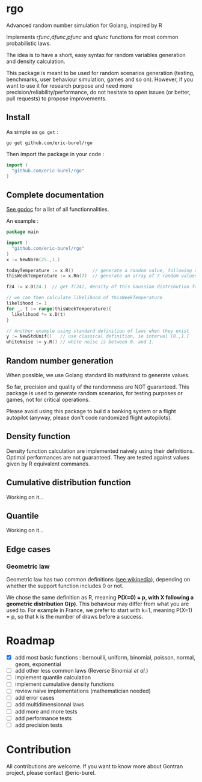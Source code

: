 # rgo
Advanced random number simulation for Golang, inspired by R

Implements r*func*,d*func*,p*func* and q*func* functions for most common probabilistic laws.

The idea is to have a short, easy syntax for random variables generation and density calculation. 

This package is meant to be used for random scenarios generation (testing, benchmarks, user behaviour simulation, games and so on). 
However, if you want to use it for research purpose and need more precision/reliability/performance, do not hesitate to open issues (or better, pull requests) to propose improvements.

## Install
As simple as `go get` :
```
go get github.com/eric-burel/rgo
```
Then import the package in your code :
```go
import (
  "github.com/eric-burel/rgo"
)
```

## Complete documentation

[See godoc](https://godoc.org/github.com/eric-burel/rgo) for a list of all functionnalities.

An example :

```go
package main

import (
  "github.com/eric-burel/rgo"
)
x := NewNorm(25.,1.)

todayTemperature := x.R()       // generate a random value, following a N(25,1) distributon
thisWeekTemperature := x.Rn(7)  // generate an array of 7 random values

f24 := x.D(24.)  // get f(24), density of this Gaussian distribution for x = 24

// we can then calculate likelihood of thisWeekTemperature
likelihood := 1
for _, t := range(thisWeekTemperature){
  likelihood *= x.D(t)
}

// Another example using standard definition of laws when they exist
y := NewStdUnif()   // use classical definition, ie interval [0.,1.[
whiteNoise := y.R() // white noise is between 0. and 1.


```

## Random number generation

When possible, we use Golang standard lib math/rand to generate values.

So far, precision and quality of the randomness are NOT guaranteed. This package is used to generate random scenarios, for testing purposes or games, not for critical operations. 

Please avoid using this package to build a banking system or a flight autopilot (anyway, please don't code randomized flight autopilots).

## Density function
Density function calculation are implemented naively using their definitions. Optimal performances are not guaranteed.
They are tested against values given by R equivalent commands.

## Cumulative distribution function
Working on it...
## Quantile
Working on it...

## Edge cases
### Geometric law
Geometric law has two common definitions ([see wikipedia](https://en.wikipedia.org/wiki/Geometric_distribution)), depending on whether the support function includes 0 or not.

We chose the same definition as R, meaning __P(X=0) = p, with X following a geometric distribution G(p)__.
This behaviour may differ from what you are used to. For example in France, we prefer to start with k=1, meaning P(X=1) = p, so that k is the number of draws before a success.

# Roadmap
- [x] add most basic functions : bernouilli, uniform, binomial, poisson, normal, geom, exponential
- [ ] add other less common laws (Reverse Binomial *et al.*)
- [ ] implement quantile calculation
- [ ] implement cumulative density functions
- [ ] review naive implementations (mathematician needed)
- [ ] add error cases
- [ ] add multidimensionnal laws
- [ ] add more and more tests
- [ ] add performance tests
- [ ] add precision tests

# Contribution
All contributions are welcome. If you want to know more about Gontran project, please contact @eric-burel.
